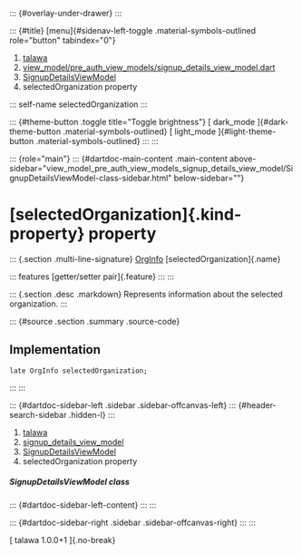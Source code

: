::: {#overlay-under-drawer}
:::

::: {#title}
[menu]{#sidenav-left-toggle .material-symbols-outlined role="button"
tabindex="0"}

1.  [talawa](../../index.html)
2.  [view_model/pre_auth_view_models/signup_details_view_model.dart](../../view_model_pre_auth_view_models_signup_details_view_model/)
3.  [SignupDetailsViewModel](../../view_model_pre_auth_view_models_signup_details_view_model/SignupDetailsViewModel-class.html)
4.  selectedOrganization property

::: self-name
selectedOrganization
:::

::: {#theme-button .toggle title="Toggle brightness"}
[ dark_mode ]{#dark-theme-button .material-symbols-outlined} [
light_mode ]{#light-theme-button .material-symbols-outlined}
:::
:::

::: {role="main"}
::: {#dartdoc-main-content .main-content above-sidebar="view_model_pre_auth_view_models_signup_details_view_model/SignupDetailsViewModel-class-sidebar.html" below-sidebar=""}
<div>

# [selectedOrganization]{.kind-property} property

</div>

::: {.section .multi-line-signature}
[OrgInfo](../../models_organization_org_info/OrgInfo-class.html)
[selectedOrganization]{.name}

::: features
[getter/setter pair]{.feature}
:::
:::

::: {.section .desc .markdown}
Represents information about the selected organization.
:::

::: {#source .section .summary .source-code}
## Implementation

``` language-dart
late OrgInfo selectedOrganization;
```
:::
:::

::: {#dartdoc-sidebar-left .sidebar .sidebar-offcanvas-left}
::: {#header-search-sidebar .hidden-l}
:::

1.  [talawa](../../index.html)
2.  [signup_details_view_model](../../view_model_pre_auth_view_models_signup_details_view_model/)
3.  [SignupDetailsViewModel](../../view_model_pre_auth_view_models_signup_details_view_model/SignupDetailsViewModel-class.html)
4.  selectedOrganization property

##### SignupDetailsViewModel class

::: {#dartdoc-sidebar-left-content}
:::
:::

::: {#dartdoc-sidebar-right .sidebar .sidebar-offcanvas-right}
:::
:::

[ talawa 1.0.0+1 ]{.no-break}
